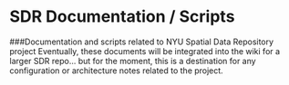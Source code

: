 # SDR Documentation / Scripts
###Documentation and scripts related to NYU Spatial Data Repository project
Eventually, these documents will be integrated into the wiki for a larger SDR repo... but for the moment, this is a destination for any configuration or architecture notes related to the project.
